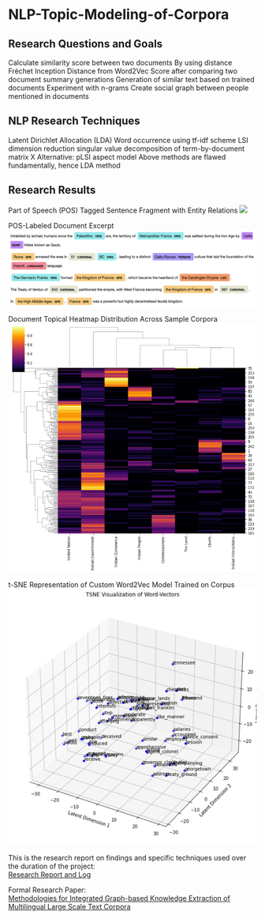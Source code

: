 # NLP-Topic-Modeling-of-Corpora

## Research Questions and Goals
Calculate similarity score between two documents
By using distance Frèchet Inception Distance from Word2Vec
Score after comparing two document summary generations
Generation of similar text based on trained documents 
Experiment with n-grams
Create social graph between people mentioned in documents

## NLP Research Techniques
Latent Dirichlet Allocation (LDA)
Word occurrence using tf-idf scheme
LSI dimension reduction singular value decomposition of term-by-document matrix X
Alternative: pLSI aspect model
Above methods are flawed fundamentally, hence LDA method

## Research Results

Part of Speech (POS) Tagged Sentence Fragment with Entity Relations
![](./Gallery/Dependency_Graph.png)

POS-Labeled Document Excerpt
![](./Gallery/Ner.png)

Document Topical Heatmap Distribution Across Sample Corpora
![](./Gallery/doc_heat.png)

t-SNE Representation of Custom Word2Vec Model Trained on Corpus
![](./Gallery/tSNE.png)

This is the research report on findings and specific techniques used over the duration of the project: <br>
[Research Report and Log](https://docs.google.com/document/d/e/2PACX-1vSIw1POZUwxTctdvXyO17dm-Ov9lk67xE5Xh1J1fbXHqhz4v9N4AKYAmsu8BQ8117aMsLtLaUUSMTHw/pub)

Formal Research Paper:<br>
[Methodologies for Integrated Graph-based Knowledge Extraction of Multilingual Large Scale Text Corpora](https://docs.google.com/document/d/1rMXLpq-jAv0JNntelbfRGY327EllKOwhn4sazzjlIoU/edit?usp=sharing)

